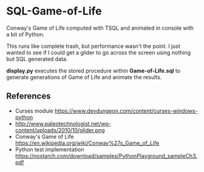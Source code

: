 # SQL-Game-of-Life
Conway's Game of Life computed with TSQL and animated in console with a bit of Python.


This runs like complete trash, but performance wasn't the point.
I just wanted to see if I could get a glider to go across the screen using nothing but SQL generated data.


**display.py** executes the stored procedure within **Game-of-Life.sql** to generate generations of Game of Life
and animate the results.


## References
* Curses module https://www.devdungeon.com/content/curses-windows-python
* http://www.paleotechnologist.net/wp-content/uploads/2010/10/glider.png
* Conway's Game of Life https://en.wikipedia.org/wiki/Conway%27s_Game_of_Life
* Python test implementation https://nostarch.com/download/samples/PythonPlayground_sampleCh3.pdf
